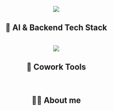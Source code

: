 <p align="center">
  <img src="https://capsule-render.vercel.app/api?type=venom&color=timeGradient&height=100&section=header&text=AI%20Engineer%20Minju%20Kang&fontSize=50&animation=fadeIn&fontColor=3776AB" />
</p>
<h2 align="center">👾 AI & Backend Tech Stack</h2>
<br/>
<div align="center">
<img src="https://img.shields.io/badge/Python-3776AB?style=flat-square&logo=python&logoColor=white"/>
</div>

<h2 align="center">👾 Cowork Tools</h2>
<br/>

<h2 align="center">👩‍💻 About me</h2>
<br/>
